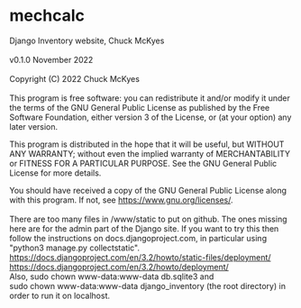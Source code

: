 # mechcalc

Django Inventory website, Chuck McKyes<br>
<br>
v0.1.0 November 2022<br>
<br>
Copyright (C) 2022 Chuck McKyes</br>
<br>
This program is free software: you can redistribute it and/or modify
it under the terms of the GNU General Public License as published by
the Free Software Foundation, either version 3 of the License, or
(at your option) any later version.

This program is distributed in the hope that it will be useful,
but WITHOUT ANY WARRANTY; without even the implied warranty of
MERCHANTABILITY or FITNESS FOR A PARTICULAR PURPOSE.  See the
GNU General Public License for more details.

You should have received a copy of the GNU General Public License
along with this program.  If not, see <https://www.gnu.org/licenses/>.
<br><br>
There are too many files in /www/static to put on github. The ones missing
here are for the admin part of the Django site. If you want to try this
then follow the instructions on docs.djangoproject.com, in particular
using "python3 manage.py collectstatic".
<br>https://docs.djangoproject.com/en/3.2/howto/static-files/deployment/
<br>https://docs.djangoproject.com/en/3.2/howto/deployment/
<br>
Also, sudo chown www-data:www-data db.sqlite3 and
<br>sudo chown www-data:www-data django_inventory  (the root directory)
in order to run it on localhost.
